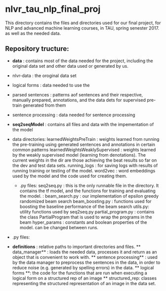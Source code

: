 # nlvr_tau_nlp_final_proj

This directory contains the files and directories used for our final project, for NLP and advanced machine learning courses, in TAU, spring senester 2017.
as well as the needed data.


## Repository tructure:

* **data** :  contains most of the data needed for the project, including the original data set and other data used or generated by us.
* nlvr-data : the oroginal data set
* logical forms : data needed to use the
* parsed sentences : patterns aof sentences and their respective, manually prepared, annotations, and the data dets for supervised pre-train generated from them
* sentence processing : data needed for sentence processing


* **seq2seqModel** : contains all files and data with the impementation of the model
* data directories:
		learnedWeightsPreTrain : weights learned from running the pre-training using generated sentences and annotations in certain common patterns
		learnedWeightsWeaklySupervised : weights learned by the weakly supervised model (learning from denotations). The current weights in the dir are those achieving the beat results so far on the dev and test data sets.
		running_logs : for saving logs with results of running training or testing of the model.
		word2vec : word embeddings used by the model and the code used for creating them.
		

	* .py files:
			seq2seq.py : this is the only runnable file in the directory. It contains the tf model, and the functions for training and evaluating the model. : 
			beam_search.py : our implementation of epsilon greedy randomized beam search
			beam_boosting.py : functions used for boosting the baseline performance of the beam search
			utils.py: utility functions used by seq2seq.py
			partial_program.py : contains the class PartialProgram that is used to wrap the programs in the beam
			hyper_params : constants and boolean properties of the model. can be changed between runs. 
		
		
* .py files:
* **definitions** : relative paths to important directories and files.
	** data_manager** : loads the needed data, processes it and return as an object that is convenient to work with.
	** sentence processing** : used by the data manager to preprocess the sentences in the data, in order to reduce noise (e.g. generated by spelling errors) in the data.
	** logical forms **: the code for the functions that are run when executing a logical form on a structured rep of an image
	** structured_rep: classes representing the structured representation of an image in the data set.